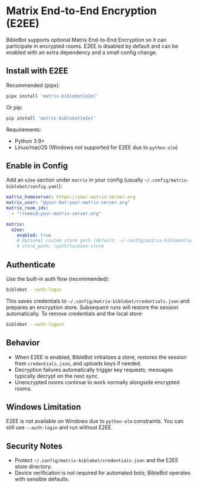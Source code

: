 # Matrix End-to-End Encryption (E2EE)

BibleBot supports optional Matrix End-to-End Encryption so it can participate in encrypted rooms. E2EE is disabled by default and can be enabled with an extra dependency and a small config change.

## Install with E2EE

Recommended (pipx):

```bash
pipx install 'matrix-biblebot[e2e]'
```

Or pip:

```bash
pip install 'matrix-biblebot[e2e]'
```

Requirements:

- Python 3.9+
- Linux/macOS (Windows not supported for E2EE due to `python-olm`)

## Enable in Config

Add an `e2ee` section under `matrix` in your config (usually `~/.config/matrix-biblebot/config.yaml`):

```yaml
matrix_homeserver: https://your-matrix-server.org
matrix_user: "@your-bot:your-matrix-server.org"
matrix_room_ids:
  - "!roomid:your-matrix-server.org"

matrix:
  e2ee:
    enabled: true
    # Optional custom store path (default: ~/.config/matrix-biblebot/e2ee-store)
    # store_path: /path/to/e2ee-store
```

## Authenticate

Use the built-in auth flow (recommended):

```bash
biblebot --auth-login
```

This saves credentials to `~/.config/matrix-biblebot/credentials.json` and prepares an encryption store. Subsequent runs will restore the session automatically. To remove credentials and the local store:

```bash
biblebot --auth-logout
```

## Behavior

- When E2EE is enabled, BibleBot initializes a store, restores the session from `credentials.json`, and uploads keys if needed.
- Decryption failures automatically trigger key requests; messages typically decrypt on the next sync.
- Unencrypted rooms continue to work normally alongside encrypted rooms.

## Windows Limitation

E2EE is not available on Windows due to `python-olm` constraints. You can still use `--auth-login` and run without E2EE.

## Security Notes

- Protect `~/.config/matrix-biblebot/credentials.json` and the E2EE store directory.
- Device verification is not required for automated bots; BibleBot operates with sensible defaults.
